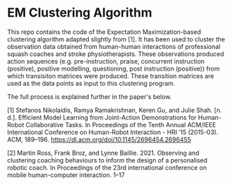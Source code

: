 # EM Clustering Algorithm

This repo contains the code of the Expectation Maximization-based clustering algorithm adapted slightly from [1]. It has been used to cluster the observation data obtained from human-human interactions of professional squash coaches and stroke physiotherapists. These observations produced action sequences (e.g. pre-instruction, praise, concurrent instruction (positive), positive modelling, questioning, post instruction (positive)) from which transisiton matrices were produced. These transition matrices are used as the data points as input to this clustering program.

The full process is explained further in the paper's below.

[1] Stefanos Nikolaidis, Ramya Ramakrishnan, Keren Gu, and Julie Shah. [n. d.]. Efficient Model Learning from Joint-Action Demonstrations for Human-Robot Collaborative Tasks. In Proceedings of the Tenth Annual ACM/IEEE International Conference on Human-Robot Interaction - HRI ’15 (2015-03). ACM, 189–196. https://dl.acm.org/doi/10.1145/2696454.2696455

[2] Martin Ross, Frank Broz, and Lynne Baillie. 2021. Observing and clustering coaching behaviours to inform the design of a personalised robotic coach. In Proceedings of the 23rd international conference on mobile human-computer interaction. 1–17
